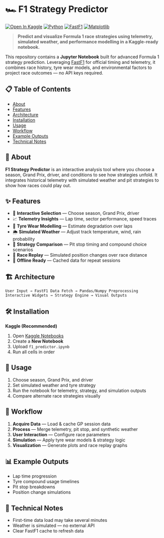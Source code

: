 # 🏎️ F1 Strategy Predictor

[![Open In Kaggle](https://kaggle.com/static/images/open-in-kaggle.svg)](https://www.kaggle.com/code)
[![Python](https://img.shields.io/badge/Python-3.8+-blue.svg)](https://www.python.org/downloads/)
[![FastF1](https://img.shields.io/badge/FastF1-2.3+-red.svg)](https://theoehrly.github.io/Fast-F1/)
[![Matplotlib](https://img.shields.io/badge/Matplotlib-visualization-yellow.svg)](https://matplotlib.org/)

> **Predict and visualize Formula 1 race strategies using telemetry, simulated weather, and performance modelling in a Kaggle-ready notebook.**

This repository contains a **Jupyter Notebook** built for advanced Formula 1 strategy prediction. Leveraging [FastF1](https://theoehrly.github.io/Fast-F1/) for official timing and telemetry, it combines race history, tyre wear models, and environmental factors to project race outcomes — no API keys required.

## 📋 Table of Contents

* [About](#-about)
* [Features](#-features)
* [Architecture](#-architecture)
* [Installation](#-installation)
* [Usage](#-usage)
* [Workflow](#-workflow)
* [Example Outputs](#-example-outputs)
* [Technical Notes](#-technical-notes)

## 🎯 About

**F1 Strategy Predictor** is an interactive analysis tool where you choose a season, Grand Prix, driver, and conditions to see how strategies unfold. It integrates historical telemetry with simulated weather and pit strategies to show how races could play out.

## ✨ Features

* 📅 **Interactive Selection** — Choose season, Grand Prix, driver
* 📈 **Telemetry Insights** — Lap time, sector performance, speed traces
* 🛞 **Tyre Wear Modelling** — Estimate degradation over laps
* 🌦 **Simulated Weather** — Adjust track temperature, wind, rain probability
* 🔄 **Strategy Comparison** — Pit stop timing and compound choice scenarios
* 🏁 **Race Replay** — Simulated position changes over race distance
* 💾 **Offline Ready** — Cached data for repeat sessions

## 🏗️ Architecture

```
User Input → FastF1 Data Fetch → Pandas/Numpy Preprocessing
Interactive Widgets → Strategy Engine → Visual Outputs
```

## 🛠️ Installation

**Kaggle (Recommended)**

1. Open [Kaggle Notebooks](https://www.kaggle.com/code)
2. Create a **New Notebook**
3. Upload `f1_predictor.ipynb`
4. Run all cells in order

## 🚀 Usage

1. Choose season, Grand Prix, and driver
2. Set simulated weather and tyre strategy
3. Run the notebook for telemetry, strategy, and simulation outputs
4. Compare alternate race strategies visually

## 🔄 Workflow

1. **Acquire Data** — Load & cache GP session data
2. **Process** — Merge telemetry, pit stop, and synthetic weather
3. **User Interaction** — Configure race parameters
4. **Simulation** — Apply tyre wear models & strategy logic
5. **Visualization** — Generate plots and race replay graphs

## 📊 Example Outputs

* Lap time progression
* Tyre compound usage timelines
* Pit stop breakdowns
* Position change simulations

## 🧠 Technical Notes

* First-time data load may take several minutes
* Weather is simulated — no external API
* Clear FastF1 cache to refresh data
